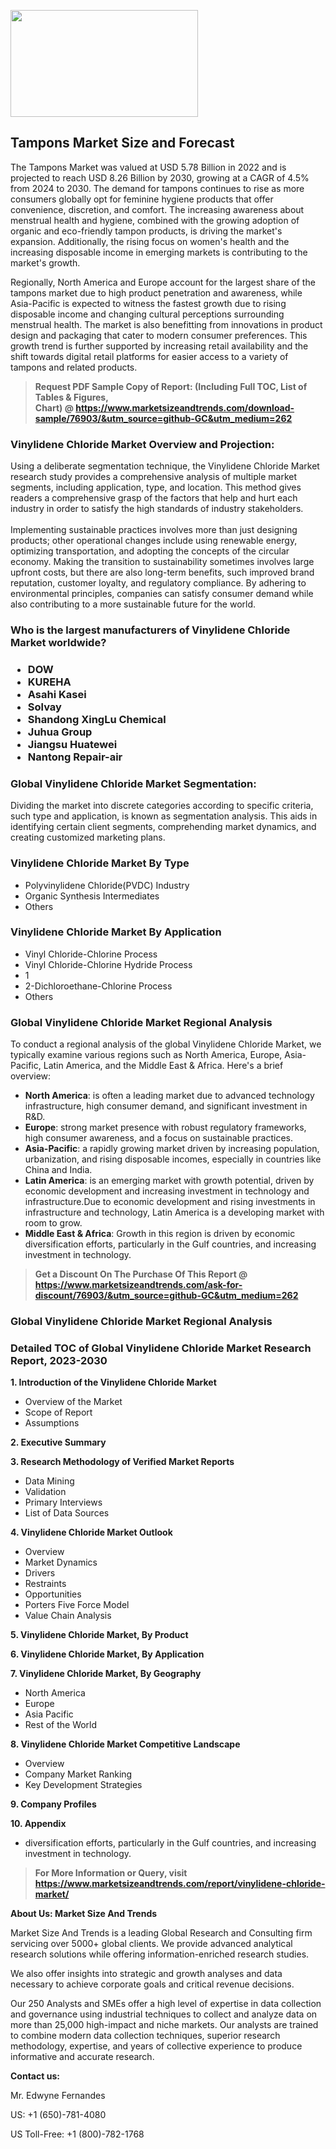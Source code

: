 <p><img class="alignnone size-medium wp-image-20088" src="https://ffe5etoiles.com/wp-content/uploads/2024/12/MST1-300x171.png" alt="" width="300" height="171" /></p><h2>Tampons Market Size and Forecast</h2><p>The Tampons Market was valued at USD 5.78 Billion in 2022 and is projected to reach USD 8.26 Billion by 2030, growing at a CAGR of 4.5% from 2024 to 2030. The demand for tampons continues to rise as more consumers globally opt for feminine hygiene products that offer convenience, discretion, and comfort. The increasing awareness about menstrual health and hygiene, combined with the growing adoption of organic and eco-friendly tampon products, is driving the market's expansion. Additionally, the rising focus on women's health and the increasing disposable income in emerging markets is contributing to the market's growth.</p><p>Regionally, North America and Europe account for the largest share of the tampons market due to high product penetration and awareness, while Asia-Pacific is expected to witness the fastest growth due to rising disposable income and changing cultural perceptions surrounding menstrual health. The market is also benefitting from innovations in product design and packaging that cater to modern consumer preferences. This growth trend is further supported by increasing retail availability and the shift towards digital retail platforms for easier access to a variety of tampons and related products.</p></p><blockquote id="" class=""><strong>Request PDF Sample Copy of Report: (Including Full TOC, List of Tables &amp; Figures, Chart)&nbsp;@&nbsp;<strong><a href="https://www.marketsizeandtrends.com/download-sample/76903/&utm_source=github-GC&utm_medium=262" target="_blank">https://www.marketsizeandtrends.com/download-sample/76903/&utm_source=github-GC&utm_medium=262</a></strong></strong></blockquote><h3 id="" class="">Vinylidene Chloride Market&nbsp;Overview and Projection:</h3><p id="" class="">Using a deliberate segmentation technique, the Vinylidene Chloride Market research study provides a comprehensive analysis of multiple market segments, including application, type, and location. This method gives readers a comprehensive grasp of the factors that help and hurt each industry in order to satisfy the high standards of industry stakeholders. <br /> <br />Implementing sustainable practices involves more than just designing products; other operational changes include using renewable energy, optimizing transportation, and adopting the concepts of the circular economy. Making the transition to sustainability sometimes involves large upfront costs, but there are also long-term benefits, such improved brand reputation, customer loyalty, and regulatory compliance. By adhering to environmental principles, companies can satisfy consumer demand while also contributing to a more sustainable future for the world.</p><h3 id="" class="">Who is the largest manufacturers of&nbsp;Vinylidene Chloride Market worldwide?</h3><h3 class=""><p><ul><li>DOW </li><li> KUREHA </li><li> Asahi Kasei </li><li> Solvay </li><li> Shandong XingLu Chemical </li><li> Juhua Group </li><li> Jiangsu Huatewei </li><li> Nantong Repair-air</li></ul></p></h3><h3 id="" class="">Global&nbsp;Vinylidene Chloride Market Segmentation:</h3><p id="" class="">Dividing the market into discrete categories according to specific criteria, such type and application, is known as segmentation analysis. This aids in identifying certain client segments, comprehending market dynamics, and creating customized marketing plans.</p><h3 id="" class="">Vinylidene Chloride Market&nbsp;By Type</h3><p><p><ul><li>Polyvinylidene Chloride(PVDC) Industry </li><li> Organic Synthesis Intermediates </li><li> Others</p></li></ul></p></p><h3 id="" class="">Vinylidene Chloride Market&nbsp;By Application</h3><p class=""><p><ul><li>Vinyl Chloride-Chlorine Process </li><li> Vinyl Chloride-Chlorine Hydride Process </li><li> 1 </li><li> 2-Dichloroethane-Chlorine Process </li><li> Others</li></ul></p></p><h3 id="" class="">Global Vinylidene Chloride Market Regional Analysis</h3><p id="" class="">To conduct a regional analysis of the global Vinylidene Chloride Market, we typically examine various regions such as North America, Europe, Asia-Pacific, Latin America, and the Middle East &amp; Africa. Here's a brief overview:</p><ul><li><strong>North America</strong>: is often a leading market due to advanced technology infrastructure, high consumer demand, and significant investment in R&amp;D.</li><li><strong>Europe</strong>: strong market presence with robust regulatory frameworks, high consumer awareness, and a focus on sustainable practices.</li><li><strong>Asia-Pacific</strong>: a rapidly growing market driven by increasing population, urbanization, and rising disposable incomes, especially in countries like China and India.</li><li><strong>Latin America</strong>: is an emerging market with growth potential, driven by economic development and increasing investment in technology and infrastructure.Due to economic development and rising investments in infrastructure and technology, Latin America is a developing market with room to grow.</li><li><strong>Middle East &amp; Africa</strong>: Growth in this region is driven by economic diversification efforts, particularly in the Gulf countries, and increasing investment in technology.</li></ul><blockquote id="" class=""><strong>Get a Discount On The Purchase Of This Report @ <strong><a href="https://www.marketsizeandtrends.com/ask-for-discount/76903/&utm_source=github-GC&utm_medium=262" target="_blank">https://www.marketsizeandtrends.com/ask-for-discount/76903/&utm_source=github-GC&utm_medium=262</a></strong></strong></blockquote><h3 id="" class="">Global Vinylidene Chloride Market Regional Analysis</h3><h3 id="" class="">Detailed TOC of Global Vinylidene Chloride Market Research Report, 2023-2030</h3><p id="" class=""><strong>1. Introduction of the Vinylidene Chloride Market</strong></p><ul><li>Overview of the Market</li><li>Scope of Report</li><li>Assumptions</li></ul><p id="" class=""><strong>2. Executive Summary</strong></p><p id="" class=""><strong>3. Research Methodology of Verified Market Reports</strong></p><ul><li>Data Mining</li><li>Validation</li><li>Primary Interviews</li><li>List of Data Sources</li></ul><p id="" class=""><strong>4. Vinylidene Chloride Market Outlook</strong></p><ul><li>Overview</li><li>Market Dynamics</li><li>Drivers</li><li>Restraints</li><li>Opportunities</li><li>Porters Five Force Model</li><li>Value Chain Analysis</li></ul><p id="" class=""><strong>5. Vinylidene Chloride Market, By Product</strong></p><p id="" class=""><strong>6. Vinylidene Chloride Market, By Application</strong></p><p id="" class=""><strong>7. Vinylidene Chloride Market, By Geography</strong></p><ul><li>North America</li><li>Europe</li><li>Asia Pacific</li><li>Rest of the World</li></ul><p id="" class=""><strong>8. Vinylidene Chloride Market Competitive Landscape</strong></p><ul><li>Overview</li><li>Company Market Ranking</li><li>Key Development Strategies</li></ul><p id="" class=""><strong>9. Company Profiles</strong></p><p id="" class=""><strong>10. Appendix</strong></p><ul><li>diversification efforts, particularly in the Gulf countries, and increasing investment in technology.</li></ul><blockquote id="" class=""><strong>For More Information or Query, visit <strong><strong><a href="https://www.marketsizeandtrends.com/report/vinylidene-chloride-market/" target="_blank">https://www.marketsizeandtrends.com/report/vinylidene-chloride-market/</a></strong></strong></strong></blockquote><p id="" class=""><strong>About Us: Market Size And Trends</strong></p><p id="" class="">Market Size And Trends is a leading Global Research and Consulting firm servicing over 5000+ global clients. We provide advanced analytical research solutions while offering information-enriched research studies.</p><p id="" class="">We also offer insights into strategic and growth analyses and data necessary to achieve corporate goals and critical revenue decisions.</p><p id="" class="">Our 250 Analysts and SMEs offer a high level of expertise in data collection and governance using industrial techniques to collect and analyze data on more than 25,000 high-impact and niche markets. Our analysts are trained to combine modern data collection techniques, superior research methodology, expertise, and years of collective experience to produce informative and accurate research.</p><p id="" class=""><strong>Contact us:</strong></p><p id="" class="">Mr. Edwyne Fernandes</p><p id="" class="">US: +1 (650)-781-4080</p><p id="" class="">US Toll-Free: +1 (800)-782-1768</p>
